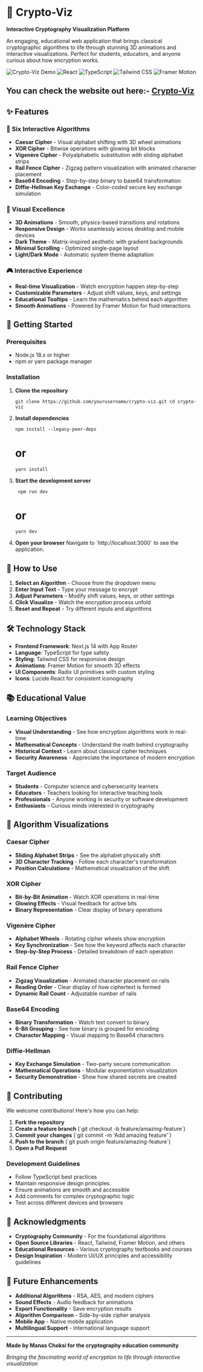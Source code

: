 # 🔐 Crypto-Viz

**Interactive Cryptography Visualization Platform**

An engaging, educational web application that brings classical cryptographic algorithms to life through stunning 3D animations and interactive visualizations. Perfect for students, educators, and anyone curious about how encryption works.

![Crypto-Viz Demo](https://img.shields.io/badge/Demo-Live-brightgreen)
![React](https://img.shields.io/badge/React-18.x-blue)
![TypeScript](https://img.shields.io/badge/TypeScript-5.x-blue)
![Tailwind CSS](https://img.shields.io/badge/Tailwind-3.x-blue)
![Framer Motion](https://img.shields.io/badge/Framer%20Motion-11.x-purple)

## You can check the website out here:- **[Crypto-Viz](https://www.youtube.com)**

## ✨ Features

### 🎯 Six Interactive Algorithms
- **Caesar Cipher** - Visual alphabet shifting with 3D wheel animations
- **XOR Cipher** - Bitwise operations with glowing bit blocks
- **Vigenère Cipher** - Polyalphabetic substitution with sliding alphabet strips
- **Rail Fence Cipher** - Zigzag pattern visualization with animated character placement
- **Base64 Encoding** - Step-by-step binary to base64 transformation
- **Diffie-Hellman Key Exchange** - Color-coded secure key exchange simulation

### 🎨 Visual Excellence
- **3D Animations** - Smooth, physics-based transitions and rotations
- **Responsive Design** - Works seamlessly across desktop and mobile devices
- **Dark Theme** - Matrix-inspired aesthetic with gradient backgrounds
- **Minimal Scrolling** - Optimized single-page layout
- **Light/Dark Mode** - Automatic system theme adaptation

### 🎮 Interactive Experience
- **Real-time Visualization** - Watch encryption happen step-by-step
- **Customizable Parameters** - Adjust shift values, keys, and settings
- **Educational Tooltips** - Learn the mathematics behind each algorithm
- **Smooth Animations** - Powered by Framer Motion for fluid interactions

## 🚀 Getting Started

### Prerequisites
- Node.js 18.x or higher
- npm or yarn package manager

### Installation

1. **Clone the repository**

   `
   git clone https://github.com/yourusername/crypto-viz.git
   cd crypto-viz
   `

2. **Install dependencies**

   `
   npm install --legacy-peer-deps `
   # or
   `
   yarn install
   `

3. **Start the development server**

   `
   npm run dev`
   
   # or
   `
   yarn dev
   `

4. **Open your browser**
   Navigate to \`http://localhost:3000\` to see the application.



## 🎯 How to Use

1. **Select an Algorithm** - Choose from the dropdown menu
2. **Enter Input Text** - Type your message to encrypt
3. **Adjust Parameters** - Modify shift values, keys, or other settings
4. **Click Visualize** - Watch the encryption process unfold
5. **Reset and Repeat** - Try different inputs and algorithms

## 🛠️ Technology Stack

- **Frontend Framework**: Next.js 14 with App Router
- **Language**: TypeScript for type safety
- **Styling**: Tailwind CSS for responsive design
- **Animations**: Framer Motion for smooth 3D effects
- **UI Components**: Radix UI primitives with custom styling
- **Icons**: Lucide React for consistent iconography

## 📚 Educational Value

### Learning Objectives
- **Visual Understanding** - See how encryption algorithms work in real-time
- **Mathematical Concepts** - Understand the math behind cryptography
- **Historical Context** - Learn about classical cipher techniques
- **Security Awareness** - Appreciate the importance of modern encryption

### Target Audience
- **Students** - Computer science and cybersecurity learners
- **Educators** - Teachers looking for interactive teaching tools
- **Professionals** - Anyone working in security or software development
- **Enthusiasts** - Curious minds interested in cryptography

## 🎨 Algorithm Visualizations

### Caesar Cipher
- **Sliding Alphabet Strips** - See the alphabet physically shift
- **3D Character Tracking** - Follow each character's transformation
- **Position Calculations** - Mathematical visualization of the shift

### XOR Cipher
- **Bit-by-Bit Animation** - Watch XOR operations in real-time
- **Glowing Effects** - Visual feedback for active bits
- **Binary Representation** - Clear display of binary operations

### Vigenère Cipher
- **Alphabet Wheels** - Rotating cipher wheels show encryption
- **Key Synchronization** - See how the keyword affects each character
- **Step-by-Step Process** - Detailed breakdown of each operation

### Rail Fence Cipher
- **Zigzag Visualization** - Animated character placement on rails
- **Reading Order** - Clear display of how ciphertext is formed
- **Dynamic Rail Count** - Adjustable number of rails

### Base64 Encoding
- **Binary Transformation** - Watch text convert to binary
- **6-Bit Grouping** - See how binary is grouped for encoding
- **Character Mapping** - Visual mapping to Base64 characters

### Diffie-Hellman
- **Key Exchange Simulation** - Two-party secure communication
- **Mathematical Operations** - Modular exponentiation visualization
- **Security Demonstration** - Show how shared secrets are created

## 🤝 Contributing

We welcome contributions! Here's how you can help:

1. **Fork the repository**
2. **Create a feature branch** (\`git checkout -b feature/amazing-feature\`)
3. **Commit your changes** (\`git commit -m 'Add amazing feature'\`)
4. **Push to the branch** (\`git push origin feature/amazing-feature\`)
5. **Open a Pull Request**

### Development Guidelines
- Follow TypeScript best practices
- Maintain responsive design principles
- Ensure animations are smooth and accessible
- Add comments for complex cryptographic logic
- Test across different devices and browsers


## 🙏 Acknowledgments

- **Cryptography Community** - For the foundational algorithms
- **Open Source Libraries** - React, Tailwind, Framer Motion, and others
- **Educational Resources** - Various cryptography textbooks and courses
- **Design Inspiration** - Modern UI/UX principles and accessibility guidelines


## 🔮 Future Enhancements

- **Additional Algorithms** - RSA, AES, and modern ciphers
- **Sound Effects** - Audio feedback for animations
- **Export Functionality** - Save encryption results
- **Algorithm Comparison** - Side-by-side cipher analysis
- **Mobile App** - Native mobile application
- **Multilingual Support** - International language support

---

**Made by Manas Choksi for the cryptography education community**

*Bringing the fascinating world of encryption to life through interactive visualization*
